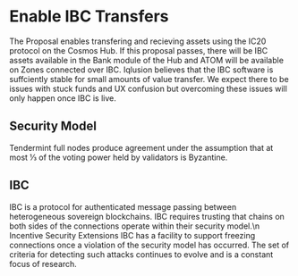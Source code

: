 # Enable IBC Transfers

The Proposal enables transfering and recieving assets using the IC20 protocol on the Cosmos Hub. If this proposal passes, there will be IBC assets available in the Bank module of the Hub and ATOM will be available on Zones connected over IBC.
Iqlusion believes that the IBC software is suffciently stable for small amounts of value transfer. We expect there to be issues with stuck funds and UX confusion but overcoming these issues will only happen once IBC is live.

## Security Model

Tendermint full nodes produce agreement under the assumption that at most ⅓ of the voting power held by validators is Byzantine.

## IBC
IBC is a protocol for authenticated message passing between heterogeneous sovereign blockchains. IBC requires trusting that chains on both sides of the connections operate within their security model.\n Incentive Security Extensions
IBC has a facility to support freezing connections once a violation of the security model has occurred. The set of criteria for detecting such attacks continues to evolve and is a constant focus of research.
